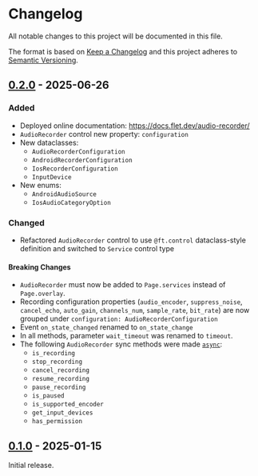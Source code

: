 # Changelog

All notable changes to this project will be documented in this file.

The format is based on [Keep a Changelog](http://keepachangelog.com/en/1.0.0/)
and this project adheres to [Semantic Versioning](http://semver.org/spec/v2.0.0.html).

## [0.2.0] - 2025-06-26

### Added

- Deployed online documentation: https://docs.flet.dev/audio-recorder/
- `AudioRecorder` control new property: `configuration`
- New dataclasses:
    - `AudioRecorderConfiguration`
    - `AndroidRecorderConfiguration`
    - `IosRecorderConfiguration`
    - `InputDevice`
- New enums:
    - `AndroidAudioSource`
    - `IosAudioCategoryOption`

### Changed

- Refactored `AudioRecorder` control to use `@ft.control` dataclass-style definition and switched to `Service` control type

#### Breaking Changes

- `AudioRecorder` must now be added to `Page.services` instead of `Page.overlay`.
- Recording configuration properties (`audio_encoder`, `suppress_noise`, `cancel_echo`, `auto_gain`, `channels_num`, `sample_rate`, `bit_rate`) are now grouped under `configuration: AudioRecorderConfiguration`
- Event `on_state_changed` renamed to `on_state_change`
- In all methods, parameter `wait_timeout` was renamed to `timeout`.
- The following `AudioRecorder` sync methods were made [`async`](https://docs.python.org/3/library/asyncio.html):
    - `is_recording`
    - `stop_recording`
    - `cancel_recording`
    - `resume_recording`
    - `pause_recording`
    - `is_paused`
    - `is_supported_encoder`
    - `get_input_devices`
    - `has_permission`

## [0.1.0] - 2025-01-15

Initial release.


[0.2.0]: https://github.com/flet-dev/flet-audio-recorder/compare/0.1.0...0.2.0
[0.1.0]: https://github.com/flet-dev/flet-audio-recorder/releases/tag/0.1.0
